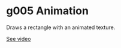 # g005 Animation

Draws a rectangle with an animated texture.

[See video](https://youtu.be/YSGHIjB93HU)
